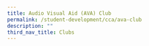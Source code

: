 ```yaml
---
title: Audio Visual Aid (AVA) Club
permalink: /student-development/cca/ava-club
description: ""
third_nav_title: Clubs
---
```

